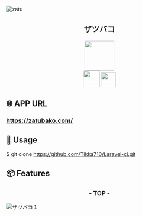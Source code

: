  ![zatu](https://user-images.githubusercontent.com/60677125/100960615-fa29a600-3563-11eb-871f-1eedfcf10465.png)

<h2 align="center">ザツバコ</h2>

<p align="center">
  <a href="http://laravel.jp/"><img src="https://upload.wikimedia.org/wikipedia/commons/3/3d/LaravelLogo.png" width="80px;" /></a>
  <br>
  <a href="https://jp.vuejs.org/index.html"><img src="https://upload.wikimedia.org/wikipedia/commons/thumb/9/95/Vue.js_Logo_2.svg/1200px-Vue.js_Logo_2.svg.png" height="45px;" /></a>
  <a href="https://aws.amazon.com/jp/"></a>
  <a href="https://circleci.com/ja/"><img src="https://d3r49iyjzglexf.cloudfront.net/ja/circleci-logo-stacked-fb-657e221fda1646a7e652c09c9fbfb2b0feb5d710089bb4d8e8c759d37a832694.png" height="40px;" /></a>
</p>

## 🌐 APP URL
### **https://zatubako.com/**

## 💬 Usage
$ git clone https://github.com/Tikka710/Laravel-ci.git

## 📦 Features
<h3 align="center">- TOP -</h3>

![ザツバコ１](https://user-images.githubusercontent.com/60677125/100965973-37476580-356f-11eb-98b4-50022600c753.png)
